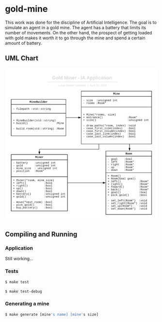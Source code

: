 # gold-mine
This work was done for the discipline of Artificial Intelligence. The goal is to simulate an agent in a gold mine. The agent has a battery that limits its number of movements. On the other hand, the prospect of getting loaded with gold makes it worth it to go through the mine and spend a certain amount of battery.

## UML Chart

![Screenshot](images/uml.png)

## Compiling and Running

### Application
Still working...

### Tests

```sh
$ make test
```
```sh
$ make test-debug
```

### Generating a mine

```sh
$ make generate [mine's name] [mine's size]
```

